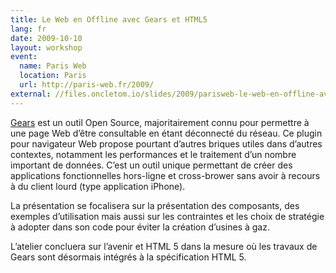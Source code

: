 ```yaml
---
title: Le Web en Offline avec Gears et HTML5
lang: fr
date: 2009-10-10
layout: workshop
event:
  name: Paris Web
  location: Paris
  url: http://paris-web.fr/2009/
external: //files.oncletom.io/slides/2009/parisweb-le-web-en-offline-avec-gears-et-html5.pdf
---
```


[Gears](http://tools.google.com/gears/) est un outil Open Source, majoritairement connu pour permettre à une page Web d’être consultable en étant déconnecté du réseau. Ce plugin pour navigateur Web propose pourtant d’autres briques utiles dans d’autres contextes, notamment les performances et le traitement d’un nombre important de données. C’est un outil unique permettant de créer des applications fonctionnelles hors-ligne et cross-brower sans avoir à recours à du client lourd (type application iPhone).

La présentation se focalisera sur la présentation des composants, des exemples d’utilisation mais aussi sur les contraintes et les choix de stratégie à adopter dans son code pour éviter la création d’usines à gaz.

L’atelier concluera sur l’avenir et HTML 5 dans la mesure où les travaux de Gears sont désormais intégrés à la spécification HTML 5.
